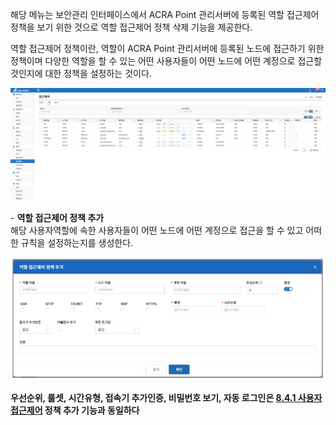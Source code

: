 해당 메뉴는 보안관리 인터페이스에서 ACRA Point 관리서버에 등록된 역할 접근제어 정책을 보기 위한 것으로 역할 접근제어 정책 삭제 기능을 제공한다.

역할 접근제어 정책이란, 역할이 ACRA Point 관리서버에 등록된 노드에 접근하기 위한 정책이며 다양한 역할을 할 수 있는 어떤 사용자들이 어떤 노드에 어떤 계정으로 접근할 것인지에 대한 정책을 설정하는 것이다.

![역할 접근제어](image-2.png)

&#45; **역할 접근제어 정책 추가**  
해당 사용자역할에 속한 사용자들이 어떤 노드에 어떤 계정으로 접근을 할 수 있고 어떠한 규칙을 설정하는지를 생성한다.

![역할 접근제어 정책 추가](image-3.png)

 **우선순위, 룰셋, 시간유형, 접속기 추가인증, 비밀번호 보기, 자동 로그인은 [8.4.1 사용자 접근제어](http://localhost:3000/docs/정책/8.4%20접근제어/8.4.1%20사용자/) 정책 추가 기능과 동일하다**